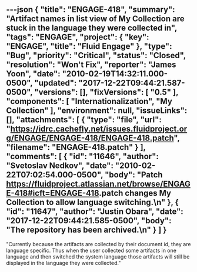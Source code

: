 ---json
{
  "title": "ENGAGE-418",
  "summary": "Artifact names in list view of My Collection are stuck in the language they were collected in",
  "tags": "ENGAGE",
  "project": {
    "key": "ENGAGE",
    "title": "Fluid Engage"
  },
  "type": "Bug",
  "priority": "Critical",
  "status": "Closed",
  "resolution": "Won't Fix",
  "reporter": "James Yoon",
  "date": "2010-02-19T14:32:11.000-0500",
  "updated": "2017-12-22T09:44:21.587-0500",
  "versions": [],
  "fixVersions": [
    "0.5"
  ],
  "components": [
    "Internationalization",
    "My Collection"
  ],
  "environment": null,
  "issueLinks": [],
  "attachments": [
    {
      "type": "file",
      "url": "https://idrc.cachefly.net/issues.fluidproject.org/ENGAGE/ENGAGE-418/ENGAGE-418.patch",
      "filename": "ENGAGE-418.patch"
    }
  ],
  "comments": [
    {
      "id": "11646",
      "author": "Svetoslav Nedkov",
      "date": "2010-02-22T07:02:54.000-0500",
      "body": "Patch <https://fluidproject.atlassian.net/browse/ENGAGE-418#icft=ENGAGE-418>.patch changes My Collection to allow language switching.\n"
    },
    {
      "id": "11647",
      "author": "Justin Obara",
      "date": "2017-12-22T09:44:21.585-0500",
      "body": "The repository has been archived.\n"
    }
  ]
}
---
"Currently because the artifacts are collected by their document id, they are language specific. Thus when the user collected some artifacts in one language and then switched the system language those artifacts will still be displayed in the language they were collected."

        
